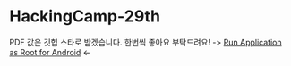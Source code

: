 # HackingCamp-29th
PDF 값은 깃헙 스타로 받겠습니다. 한번씩 좋아요 부탁드려요! -> [Run Application as Root for Android](https://github.com/jungjin0003/Run-Application-as-Root-for-Android) <-
